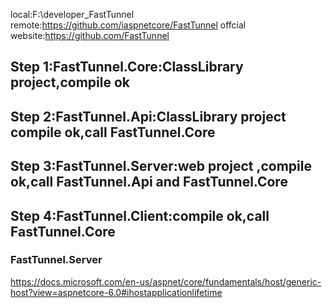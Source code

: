 

local:F:\developer_FastTunnel
remote:https://github.com/iaspnetcore/FastTunnel
offcial website:https://github.com/FastTunnel

## Step 1:FastTunnel.Core:ClassLibrary project,compile ok

## Step 2:FastTunnel.Api:ClassLibrary project compile ok,call FastTunnel.Core

## Step 3:FastTunnel.Server:web project ,compile ok,call FastTunnel.Api and FastTunnel.Core

## Step 4:FastTunnel.Client:compile ok,call  FastTunnel.Core

### FastTunnel.Server

https://docs.microsoft.com/en-us/aspnet/core/fundamentals/host/generic-host?view=aspnetcore-6.0#ihostapplicationlifetime

